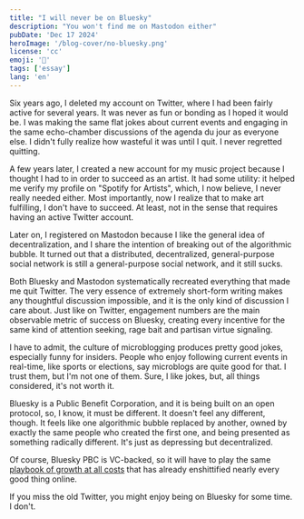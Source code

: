```yaml
---
title: "I will never be on Bluesky"
description: "You won't find me on Mastodon either"
pubDate: 'Dec 17 2024'
heroImage: '/blog-cover/no-bluesky.png'
license: 'cc'
emoji: '🦋'
tags: ['essay']
lang: 'en'
---
```


Six years ago, I deleted my account on Twitter, where I had been fairly active for several years. It was never as fun or bonding as I hoped it would be. I was making the same flat jokes about current events and engaging in the same echo-chamber discussions of the agenda du jour as everyone else. I didn't fully realize how wasteful it was until I quit. I never regretted quitting.

A few years later, I created a new account for my music project because I thought I had to in order to succeed as an artist. It had some utility: it helped me verify my profile on "Spotify for Artists", which, I now believe, I never really needed either. Most importantly, now I realize that to make art fulfilling, I don't have to succeed. At least, not in the sense that requires having an active Twitter account.

Later on, I registered on Mastodon because I like the general idea of decentralization, and I share the intention of breaking out of the algorithmic bubble. It turned out that a distributed, decentralized, general-purpose social network is still a general-purpose social network, and it still sucks.

Both Bluesky and Mastodon systematically recreated everything that made me quit Twitter. The very essence of extremely short-form writing makes any thoughtful discussion impossible, and it is the only kind of discussion I care about. Just like on Twitter, engagement numbers are the main observable metric of success on Bluesky, creating every incentive for the same kind of attention seeking, rage bait and partisan virtue signaling.

I have to admit, the culture of microblogging produces pretty good jokes, especially funny for insiders. People who enjoy following current events in real-time, like sports or elections, say microblogs are quite good for that. I trust them, but I'm not one of them. Sure, I like jokes, but, all things considered, it's not worth it.

Bluesky is a Public Benefit Corporation, and it is being built on an open protocol, so, I know, it must be different. It doesn't feel any different, though. It feels like one algorithmic bubble replaced by another, owned by exactly the same people who created the first one, and being presented as something radically different. It's just as depressing but decentralized.

Of course, Bluesky PBC is VC-backed, so it will have to play the same [playbook of growth at all costs](/blog/zero-one-shit) that has already enshittified nearly every good thing online.

If you miss the old Twitter, you might enjoy being on Bluesky for some time. I don't.
